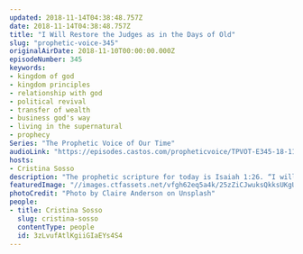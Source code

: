 ```yaml
---
updated: 2018-11-14T04:38:48.757Z
date: 2018-11-14T04:38:48.757Z
title: "I Will Restore the Judges as in the Days of Old"
slug: "prophetic-voice-345"
originalAirDate: 2018-11-10T00:00:00.000Z
episodeNumber: 345
keywords:
- kingdom of god
- kingdom principles
- relationship with god
- political revival
- transfer of wealth
- business god's way
- living in the supernatural
- prophecy
Series: "The Prophetic Voice of Our Time"
audioLink: "https://episodes.castos.com/propheticvoice/TPVOT-E345-18-11-10-11-I-Will-Restore-the-Judges-as-in-the-days-of-Old.mp3"
hosts:
- Cristina Sosso
description: "The prophetic scripture for today is Isaiah 1:26. “I will restore your judges as in the days of old…” Most of us Christians have heard about Deborah, Gideon, Samson, and Jephthah in the book of Judges. And this is a prophecy to us today: not only that, God is going to restore the righteous judges as in the days of old in our present time. Now that the midterm election is over, we can look forward to God’s move in our days. Last week’s broadcast had a prophecy shared for the United States of America. Political revival is going to manifest if God’s people unite and vote for righteousness. And at the same time, the transfer of wealth, influence and affluence will manifest, and... \n"
featuredImage: "//images.ctfassets.net/vfgh62eq5a4k/25zZiCJwuksQkksUKgUwwi/6e52a4b95a6d129d3b65219800360f76/claire-anderson-60670-unsplash.jpg"
photoCredit: "Photo by Claire Anderson on Unsplash"
people:
- title: Cristina Sosso
  slug: cristina-sosso
  contentType: people
  id: 3zLvufAtlKgiiGIaEYs4S4
---
```

